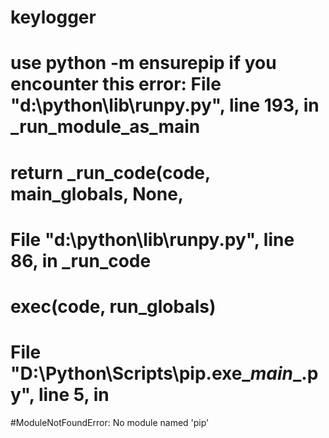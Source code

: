# keylogger
# use python -m ensurepip if you encounter this error:  File "d:\python\lib\runpy.py", line 193, in _run_module_as_main
#    return _run_code(code, main_globals, None,
#  File "d:\python\lib\runpy.py", line 86, in _run_code
#    exec(code, run_globals)
#  File "D:\Python\Scripts\pip.exe\__main__.py", line 5, in <module>
#ModuleNotFoundError: No module named 'pip'
